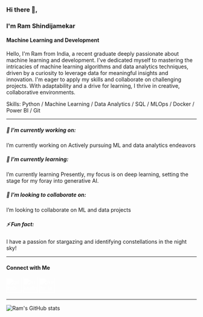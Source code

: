 
### Hi there 👋, 
###  I'm Ram Shindijamekar
#### Machine Learning and Development

<!-- Invisible Gap -->

Hello, I'm Ram from India, a recent graduate deeply passionate about machine learning and development. I've dedicated myself to mastering the intricacies of machine learning algorithms and data analytics techniques, driven by a curiosity to leverage data for meaningful insights and innovation. I'm eager to apply my skills and collaborate on challenging projects. With adaptability and a drive for learning, I thrive in creative, collaborative environments.

<!-- Invisible Gap -->

Skills: Python / Machine Learning / Data Analytics / SQL / MLOps / Docker / Power BI / Git

---

##### 🔭 I’m currently working on:
I’m currently working on Actively pursuing ML and data analytics endeavors 

##### 🌱 I’m currently learning:
I’m currently learning Presently, my focus is on deep learning, setting the stage for my foray into generative AI. 

##### 👯 I’m looking to collaborate on:
I’m looking to collaborate on ML and data projects 

##### ⚡ Fun fact:
I have a passion for stargazing and identifying constellations in the night sky! 

---

####  Connect with Me

[<img src='https://cdn.jsdelivr.net/npm/simple-icons@3.0.1/icons/github.svg' alt='github' height='40' style='filter: brightness(0) invert(1);'>](https://github.com/ramshindijamekar)  [<img src='https://cdn.jsdelivr.net/npm/simple-icons@3.0.1/icons/linkedin.svg' alt='linkedin' height='40' style='filter: brightness(0) invert(1);'>](https://www.linkedin.com/in/https://www.linkedin.com/in/ram-shindijamekar//)  [<img src='https://cdn.jsdelivr.net/npm/simple-icons@3.0.1/icons/icloud.svg' alt='website' height='40' style='filter: brightness(0) invert(1);'>](https://ramshindijamekar.github.io/)

---

![Ram's GitHub stats](https://github-readme-stats.vercel.app/api?ramshindijamekar=anuraghazra&show_icons=true)


